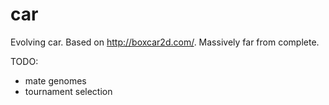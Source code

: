 car
===

Evolving car.  Based on http://boxcar2d.com/.  Massively far from complete.

TODO:

- mate genomes
- tournament selection